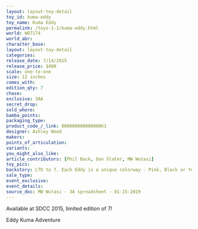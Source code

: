 ```yaml
---
layout: layout-toy-detail 
toy_id: kuma-eddy
toy_name: Kuma Eddy
permalink: /toys-1-1/kuma-eddy.html
world: WO7174
world_abr: 
character_base: 
layout: layout-toy-detail
categories: 
release_date: 7/14/2015
release_price: $400 
scale: one-to-one
size: 12 inches
comes_with: 
edition_qty: 7
chase: 
exclusive: 3AA
secret_drop: 
sold_where: 
bamba_points: 
packaging_type: 
product_code_/_link: 000000000000000K1
designer: Ashley Wood
makers: 
points_of_articulation: 
variants: 
you_might_also_like: 
article_contributors: [Phil Back, Don Slater, MW Wutasi]
toy_pics: 
backstory: LTD to 7. Each Eddy is a unique colorway - Pink, Black or Yellow
sale_type: 
event_exclusive: 
event_details: 
source_doc: MW Wutasi - 3A spreadsheet - 01-15-2019
---
```

Available at SDCC 2015, limited edition of 7!

Eddy Kuma Adventure